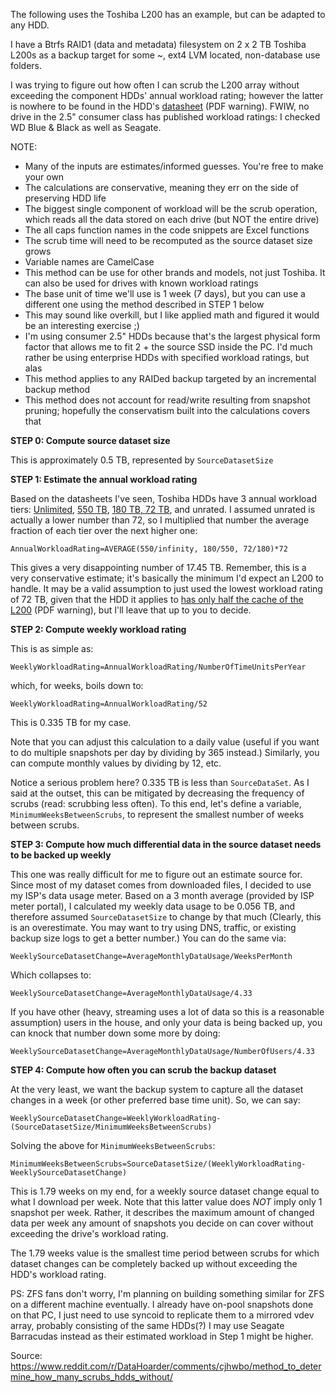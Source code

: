 The following uses the Toshiba L200 has an example, but can be adapted to any HDD.

I have a Btrfs RAID1 (data and metadata) filesystem on 2 x 2 TB Toshiba L200s as a backup target for some ~, ext4 LVM located, non-database use folders. 

I was trying to figure out how often I can scrub the L200 array without exceeding the component HDDs' annual workload rating; however the latter is nowhere to be found in the HDD's [datasheet](https://www.toshiba-storage.com/products/toshiba-internal-hard-drives-l200/?pdf) (PDF warning). FWIW, no drive in the 2.5" consumer class has published workload ratings: I checked WD Blue & Black as well as Seagate. 

NOTE: 

* Many of the inputs are estimates/informed guesses. You're free to make your own
* The calculations are conservative, meaning they err on the side of preserving HDD life
* The biggest single component of workload will be the scrub operation, which reads all the data stored on each drive (but NOT the entire drive)
* The all caps function names in the code snippets are Excel functions
* The scrub time will need to be recomputed as the source dataset size grows
* Variable names are CamelCase
* This method can be use for other brands and models, not just Toshiba. It can also be used for drives with known workload ratings
* The base unit of time we'll use is 1 week (7 days), but you can use a different one using the method described in STEP 1 below
* This may sound like overkill, but I like applied math and figured it would be an interesting exercise ;)
* I'm using consumer 2.5" HDDs because that's the largest physical form factor that allows me to fit 2 + the source SSD inside the PC. I'd much rather be using enterprise HDDs with specified workload ratings, but alas
* This method applies to any RAIDed backup targeted by an incremental backup method
* This method does not account for read/write resulting from snapshot pruning; hopefully the conservatism built into the calculations covers that

**STEP 0: Compute source dataset size**

This is approximately 0.5 TB, represented by `SourceDatasetSize`

**STEP 1: Estimate the annual workload rating**

Based on the datasheets I've seen, Toshiba HDDs have 3 annual workload tiers: [Unlimited](https://www.toshiba-storage.com/products/enterprise-performance-hard-drive-al-series/), [550 TB](https://www.toshiba-storage.com/products/enterprise-capacity-hard-drive-mg-series/), [180 TB, 72 TB](https://www.amazon.com/Toshiba-HDWJ110XZSTA-Mobile-5400rpm-Internal/dp/B013JPLM68), and unrated. I assumed unrated is actually a lower number than 72, so I multiplied that number the average fraction of each tier over the next higher one:

`AnnualWorkloadRating=AVERAGE(550/infinity, 180/550, 72/180)*72`

This gives a very disappointing number of 17.45 TB. Remember, this is a very conservative estimate; it's basically the minimum I'd expect an L200 to handle. It may be a valid assumption to just used the lowest workload rating of 72 TB, given that the HDD it applies to [has only half the cache of the L200](https://www.toshiba-storage.com/products/v300/?pdf) (PDF warning), but I'll leave that up to you to decide.

**STEP 2: Compute weekly workload rating**

This is as simple as:

`WeeklyWorkloadRating=AnnualWorkloadRating/NumberOfTimeUnitsPerYear`

which, for weeks, boils down to:

`WeeklyWorkloadRating=AnnualWorkloadRating/52`

This is 0.335 TB for my case.

Note that you can adjust this calculation to a daily value (useful if you want to do multiple snapshots per day by dividing by 365 instead.) Similarly, you can compute monthly values by dividing by 12, etc.

Notice a serious problem here? 0.335 TB is less than `SourceDataSet`. As I said at the outset, this can be mitigated by decreasing the frequency of scrubs (read: scrubbing less often). To this end, let's define a variable, `MinimumWeeksBetweenScrubs`, to represent the smallest number of weeks between scrubs.

**STEP 3: Compute how much differential data in the source dataset needs to be backed up weekly**

This one was really difficult for me to figure out an estimate source for. Since most of my dataset comes from downloaded files, I decided to use my ISP's data usage meter. Based on a 3 month average (provided by ISP meter portal), I calculated my weekly data usage to be 0.056 TB, and therefore assumed `SourceDatasetSize` to change by that much (Clearly, this is an overestimate. You may want to try using DNS, traffic, or existing backup size logs to get a better number.) You can do the same via:

`WeeklySourceDatasetChange=AverageMonthlyDataUsage/WeeksPerMonth`

Which collapses to:

`WeeklySourceDatasetChange=AverageMonthlyDataUsage/4.33`

If you have other (heavy, streaming uses a lot of data so this is a reasonable assumption) users in the house, and only your data is being backed up, you can knock that number down some more by doing:

`WeeklySourceDatasetChange=AverageMonthlyDataUsage/NumberOfUsers/4.33`

**STEP 4: Compute how often you can scrub the backup dataset**

At the very least, we want the backup system to capture all the dataset changes in a week (or other preferred base time unit). So, we can say:

`WeeklySourceDatasetChange=WeeklyWorkloadRating-(SourceDatasetSize/MinimumWeeksBetweenScrubs)`

Solving the above for `MinimumWeeksBetweenScrubs`:

`MinimumWeeksBetweenScrubs=SourceDatasetSize/(WeeklyWorkloadRating-WeeklySourceDatasetChange)`

This is 1.79 weeks on my end, for a weekly source dataset change equal to what I download per week. Note that this latter value does *NOT* imply only 1 snapshot per week. Rather, it describes the maximum amount of changed data per week any amount of snapshots you decide on can cover without exceeding the drive's workload rating. 

The 1.79 weeks value is the smallest time period between scrubs for which dataset changes can be completely backed up without exceeding the HDD's workload rating.

PS: ZFS fans don't worry, I'm planning on building something similar for ZFS on a different machine eventually. I already have on-pool snapshots done on that PC, I just need to use syncoid to replicate them to a mirrored vdev array, probably consisting of the same HDDs(?) I may use Seagate Barracudas instead as their estimated workload in Step 1 might be higher.

Source: https://www.reddit.com/r/DataHoarder/comments/cjhwbo/method_to_determine_how_many_scrubs_hdds_without/